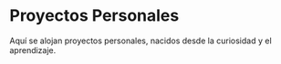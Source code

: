 # Proyectos Personales
Aquí se alojan proyectos personales, nacidos desde la curiosidad y el aprendizaje.
